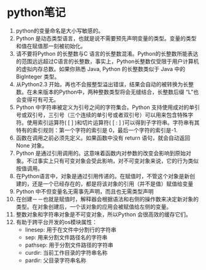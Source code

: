 python笔记
=========

1. python的变量命名是大小写敏感的。
2. Python 是动态类型语言，也就是说不需要预先声明变量的类型。变量的类型和值在赋值那一刻被初始化。
3. 请不要将Python 的长整数与C 语言的长整数混淆。Python的长整数所能表达的范围远远超过C语言的长整数，事实上，Python长整数仅受限于用户计算机的虚拟内存总数。如果你熟悉 Java, Python 的长整数类似于 Java 中的BigInteger 类型。
4. 从Python2.3 开始，再也不会报整型溢出错误，结果会自动的被转换为长整数。在未来版本的Python中，两种整数类型将会无缝结合，长整数后缀 “L”也会变得可有可无。
5. Python 中字符串被定义为引号之间的字符集合。Python 支持使用成对的单引号或双引号，三引号（三个连续的单引号或者双引号）可以用来包含特殊字符。使用索引运算符( [ ] )和切片运算符( [ : ] )可以得到子字符串。字符串有其特有的索引规则：第一个字符的索引是 0，最后一个字符的索引是-1.
6. 函数在调用之前必须先定义。如果函数中没有 return 语句，就会自动返回 None 对象。
7. Python 是通过引用调用的。这意味着函数内对参数的改变会影响到原始对象。不过事实上只有可变对象会受此影响，对不可变对象来说，它的行为类似按值调用。
8. 在Python语言中，对象是通过引用传递的。在赋值时，不管这个对象是新创建的，还是一个已经存在的，都是将该对象的引用（并不是值）赋值给变量
9. Python 中不但变量名无需事先声明，而且也无需类型声明
10. 在创建－－也就是赋值时，解释器会根据语法和右侧的操作数来决定新对象的类型。在对象创建后，一个该对象的应用会被赋值给左侧的变量。
11. 整数对象和字符串对象是不可变对象，所以Python 会很高效的缓存它们。
12. 有助于跨平台开发的os模块属性：
    - linesep: 用于在文件中分割行的字符串
    - sep: 用来分割文件路径名的字符串
    - pathsep: 用于分割文件路径的字符串
    - curdir:  当前工作目录的字符串名称
    - pardir: 父目录字符串名称
